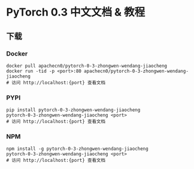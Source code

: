 # PyTorch 0.3 中文文档 & 教程

## 下载

### Docker

```
docker pull apachecn0/pytorch-0-3-zhongwen-wendang-jiaocheng
docker run -tid -p <port>:80 apachecn0/pytorch-0-3-zhongwen-wendang-jiaocheng
# 访问 http://localhost:{port} 查看文档
```

### PYPI

```
pip install pytorch-0-3-zhongwen-wendang-jiaocheng
pytorch-0-3-zhongwen-wendang-jiaocheng <port>
# 访问 http://localhost:{port} 查看文档
```

### NPM

```
npm install -g pytorch-0-3-zhongwen-wendang-jiaocheng
pytorch-0-3-zhongwen-wendang-jiaocheng <port>
# 访问 http://localhost:{port} 查看文档
```